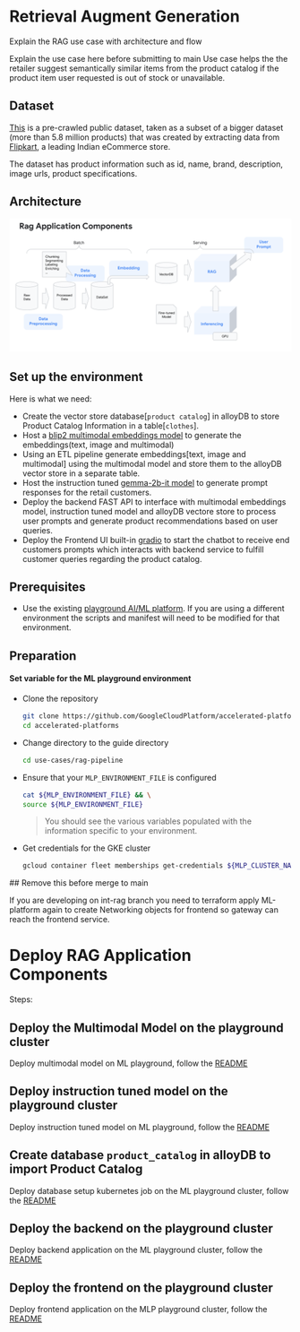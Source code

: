 # Retrieval Augment Generation

<TODO> Explain the RAG use case with architecture and flow

<TODO> Explain the use case here before submitting to main
Use case helps the the retailer suggest semantically similar items from the product catalog if the product item user requested is out of stock or unavailable.

## Dataset

[This](https://www.kaggle.com/datasets/PromptCloudHQ/flipkart-products) is a pre-crawled public dataset, taken as a subset of a bigger dataset (more than 5.8 million products) that was created by extracting data from [Flipkart](https://www.flipkart.com/), a leading Indian eCommerce store.

The dataset has product information such as id, name, brand, description, image urls, product specifications.

## Architecture

![RAG Architecture](./docs/arch-rag-components.png)

## Set up the environment

Here is what we need:

- Create the vector store database[`product catalog`] in alloyDB to store Product Catalog Information in a table[`clothes`].
- Host a [blip2 multimodal embeddings model](https://github.com/salesforce/LAVIS/blob/main/examples/blip_feature_extraction.ipynb) to generate the embeddings(text, image and multimodal)
- Using an ETL pipeline generate embeddings[text, image and multimodal] using the multimodal model and store them to the alloyDB vector store in a separate table.
- Host the instruction tuned [gemma-2b-it model](https://huggingface.co/google/gemma-2b-it) to generate prompt responses for the retail customers.
- Deploy the backend FAST API to interface with multimodal embeddings model, instruction tuned model and alloyDB vectore store to process user prompts and generate product recommendations based on user queries.
- Deploy the Frontend UI built-in [gradio](https://gradio.app/) to start the chatbot to receive end customers prompts which interacts with backend service to fulfill customer queries regarding the product catalog.

## Prerequisites

- Use the existing [playground AI/ML platform](/platforms/gke-aiml/playground/README.md). If you are using a different environment the scripts and manifest will need to be modified for that environment.

## Preparation

#### Set variable for the ML playground environment

- Clone the repository

  ```sh
  git clone https://github.com/GoogleCloudPlatform/accelerated-platforms && \
  cd accelerated-platforms
  ```

- Change directory to the guide directory

  ```sh
  cd use-cases/rag-pipeline
  ```

- Ensure that your `MLP_ENVIRONMENT_FILE` is configured

  ```sh
  cat ${MLP_ENVIRONMENT_FILE} && \
  source ${MLP_ENVIRONMENT_FILE}
  ```

  > You should see the various variables populated with the information specific to your environment.

- Get credentials for the GKE cluster

  ```sh
  gcloud container fleet memberships get-credentials ${MLP_CLUSTER_NAME} --project ${MLP_PROJECT_ID}
  ```

##<TODO> Remove this before merge to main

If you are developing on int-rag branch you need to terraform apply ML-platform again to create Networking objects for frontend so gateway can reach the frontend service.

# Deploy RAG Application Components

Steps:

## Deploy the Multimodal Model on the playground cluster

Deploy multimodal model on ML playground, follow the [README](/use-cases/rag-pipeline/embedding-models/multimodal-embedding/README.md)

## Deploy instruction tuned model on the playground cluster

Deploy instruction tuned model on ML playground, follow the [README](/use-cases/rag-pipeline/instruction-tuned-model/README.md)

## Create database `product_catalog` in alloyDB to import Product Catalog

Deploy database setup kubernetes job on the ML playground cluster, follow the [README](use-cases/rag-pipeline/alloy-db-setup/README.md)

## Deploy the backend on the playground cluster

Deploy backend application on the ML playground cluster, follow the [README](/use-cases/rag-pipeline/backend/README.md)

## Deploy the frontend on the playground cluster

Deploy frontend application on the MLP playground cluster, follow the [README](/use-cases/rag-pipeline/frontend/README.md)
